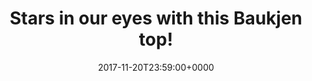 ---
campaign-uuid: c-37d5fa12-281c-4fa3-a22d-ffb6e63da94e
type: Offer
category: Fashion
date: 2017-11-20T23:59:00+0000
end-date: 2017-01-31T23:59:00+0000
disable-form: false
is_promoted: false
has_entry_page: false
extra-css: ""

logo-left-title: "Baukjen"
logo-left-href: "https://www.baukjen.com/uk/shop/edits/bestsellers/alara-top-navy-with-silver-stars.htm"
logo-left-image: "baukjen-logo.png"

banner-img: "baukjen-main_image.jpg"
hero-header: "baukjen_offer"
competition-description: "This season, the pentagonal symbol can be seen everywhere. We've incorporated it an everyday top, immediately giving it an elevated feel. By day, we're pairing this with cargo pants and trainers, for the evening with denim and heels."
hero-subheader: ""

title: "Stars in our eyes with this Baukjen top!"
bg-image-hero: ""
bg-image-first: ""
bg-image-second: ""

section1-content: >
    <p>0</p>
    <p>0</p>
    <p>0</p>

section2-content: >
    <p>0</p>
    <p>0</p>
    <p>0</p>

entry-title: 
terms-confirmation: >
    
entry-content: >
    <p>0</p>
    <p>0</p>

---